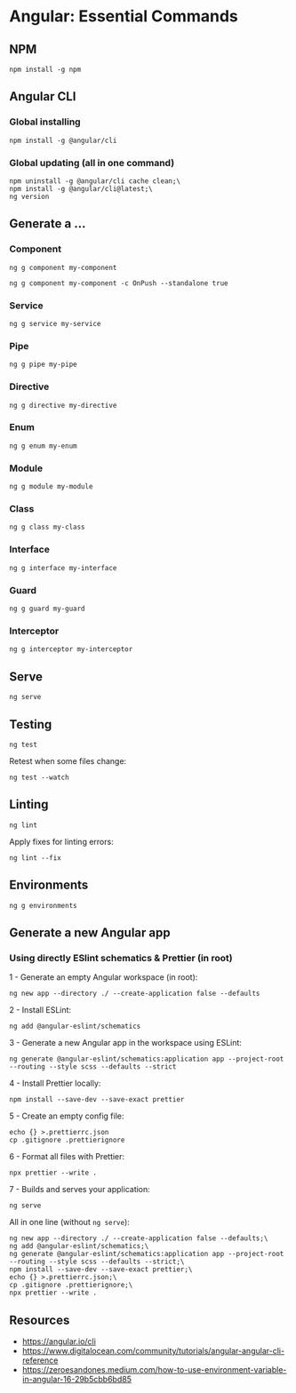 # Angular: Essential Commands

## NPM

```shell
npm install -g npm
```

## Angular CLI

### Global installing

```shell
npm install -g @angular/cli
```

### Global updating (all in one command)

```shell
npm uninstall -g @angular/cli cache clean;\
npm install -g @angular/cli@latest;\
ng version
```

## Generate a ...

### Component

```shell
ng g component my-component
```

```shell
ng g component my-component -c OnPush --standalone true
```

### Service

```shell
ng g service my-service
```

### Pipe

```shell
ng g pipe my-pipe
```

### Directive

```shell
ng g directive my-directive
```

### Enum

```shell
ng g enum my-enum
```

### Module

```shell
ng g module my-module
```

### Class

```shell
ng g class my-class
```

### Interface

```shell
ng g interface my-interface
```

### Guard

```shell
ng g guard my-guard
```

### Interceptor

```shell
ng g interceptor my-interceptor
```

## Serve

```shell
ng serve
```

## Testing

```shell
ng test
```

Retest when some files change:

```shell
ng test --watch
```

## Linting

```shell
ng lint
```

Apply fixes for linting errors:

```shell
ng lint --fix
```

## Environments

```shell
ng g environments
```

## Generate a new Angular app

### Using directly ESlint schematics & Prettier (in root)

1 - Generate an empty Angular workspace (in root):

```shell
ng new app --directory ./ --create-application false --defaults
```

2 - Install ESLint:

```shell
ng add @angular-eslint/schematics
```

3 - Generate a new Angular app in the workspace using ESLint:

```shell
ng generate @angular-eslint/schematics:application app --project-root --routing --style scss --defaults --strict
```

4 - Install Prettier locally:

```shell
npm install --save-dev --save-exact prettier
```

5 - Create an empty config file:

```shell
echo {} >.prettierrc.json
cp .gitignore .prettierignore
```

6 - Format all files with Prettier:

```shell
npx prettier --write .
```

7 - Builds and serves your application:

```shell
ng serve
```

All in one line (without `ng serve`):

```shell
ng new app --directory ./ --create-application false --defaults;\
ng add @angular-eslint/schematics;\
ng generate @angular-eslint/schematics:application app --project-root --routing --style scss --defaults --strict;\
npm install --save-dev --save-exact prettier;\
echo {} >.prettierrc.json;\
cp .gitignore .prettierignore;\
npx prettier --write .
```

## Resources

* https://angular.io/cli
* https://www.digitalocean.com/community/tutorials/angular-angular-cli-reference
* https://zeroesandones.medium.com/how-to-use-environment-variable-in-angular-16-29b5cbb6bd85
